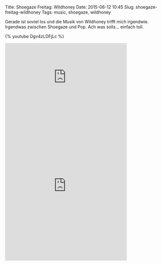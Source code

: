Title: Shoegaze Freitag: Wildhoney
Date: 2015-06-12 10:45
Slug: shoegaze-freitag-wildhoney
Tags: music, shoegaze, wildhoney


Gerade ist soviel los und die Musik von Wildhoney trifft mich irgendwie. Irgendwas zwischen Shoegaze und Pop. Ach was solls... einfach toll.

{% youtube Dgv4zLDFjLc %}

<iframe style="border: 0; width: 400px; height: 241px;" src="https://bandcamp.com/EmbeddedPlayer/album=2989186570/size=large/bgcol=ffffff/linkcol=0687f5/artwork=small/transparent=true/" seamless><a href="http://wildhoneysound.bandcamp.com/album/seventeen-forever">Seventeen Forever by Wildhoney</a></iframe>

<iframe style="border: 0; width: 400px; height: 472px;" src="https://bandcamp.com/EmbeddedPlayer/album=362901220/size=large/bgcol=ffffff/linkcol=0687f5/artwork=small/transparent=true/" seamless><a href="http://derangedrecords.bandcamp.com/album/sleep-through-it-2">Sleep Through It by WILDHONEY</a></iframe>

